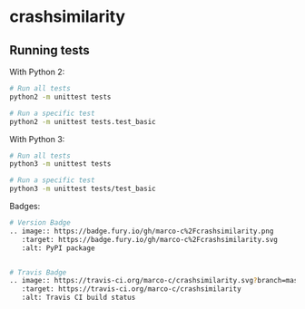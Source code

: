 # crashsimilarity

## Running tests

With Python 2:
```sh
# Run all tests
python2 -m unittest tests

# Run a specific test
python2 -m unittest tests.test_basic
```

With Python 3:
```sh
# Run all tests
python3 -m unittest tests

# Run a specific test
python3 -m unittest tests/test_basic
```

Badges:
```sh
# Version Badge
.. image:: https://badge.fury.io/gh/marco-c%2Fcrashsimilarity.png
   :target: https://badge.fury.io/gh/marco-c%2Fcrashsimilarity.svg
   :alt: PyPI package


# Travis Badge
.. image:: https://travis-ci.org/marco-c/crashsimilarity.svg?branch=master.png
   :target: https://travis-ci.org/marco-c/crashsimilarity
   :alt: Travis CI build status
```
